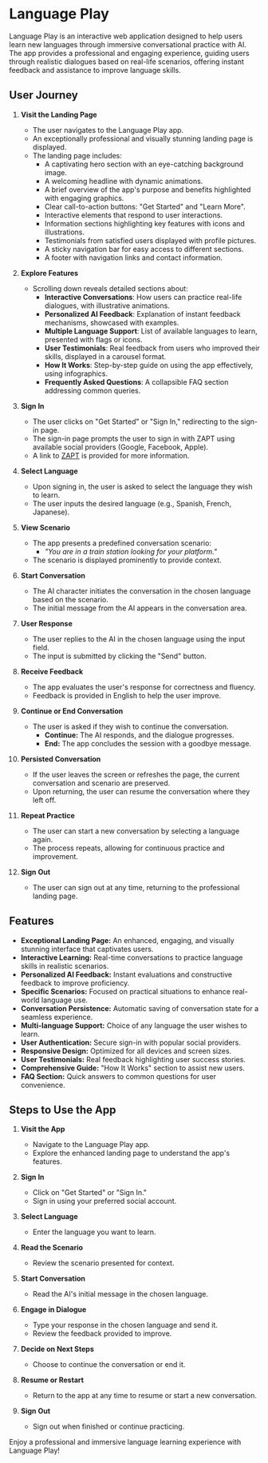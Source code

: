 # Language Play

Language Play is an interactive web application designed to help users learn new languages through immersive conversational practice with AI. The app provides a professional and engaging experience, guiding users through realistic dialogues based on real-life scenarios, offering instant feedback and assistance to improve language skills.

## User Journey

1. **Visit the Landing Page**
   - The user navigates to the Language Play app.
   - An exceptionally professional and visually stunning landing page is displayed.
   - The landing page includes:
     - A captivating hero section with an eye-catching background image.
     - A welcoming headline with dynamic animations.
     - A brief overview of the app's purpose and benefits highlighted with engaging graphics.
     - Clear call-to-action buttons: "Get Started" and "Learn More".
     - Interactive elements that respond to user interactions.
     - Information sections highlighting key features with icons and illustrations.
     - Testimonials from satisfied users displayed with profile pictures.
     - A sticky navigation bar for easy access to different sections.
     - A footer with navigation links and contact information.

2. **Explore Features**
   - Scrolling down reveals detailed sections about:
     - **Interactive Conversations**: How users can practice real-life dialogues, with illustrative animations.
     - **Personalized AI Feedback**: Explanation of instant feedback mechanisms, showcased with examples.
     - **Multiple Language Support**: List of available languages to learn, presented with flags or icons.
     - **User Testimonials**: Real feedback from users who improved their skills, displayed in a carousel format.
     - **How It Works**: Step-by-step guide on using the app effectively, using infographics.
     - **Frequently Asked Questions**: A collapsible FAQ section addressing common queries.

3. **Sign In**
   - The user clicks on "Get Started" or "Sign In," redirecting to the sign-in page.
   - The sign-in page prompts the user to sign in with ZAPT using available social providers (Google, Facebook, Apple).
   - A link to [ZAPT](https://www.zapt.ai) is provided for more information.

4. **Select Language**
   - Upon signing in, the user is asked to select the language they wish to learn.
   - The user inputs the desired language (e.g., Spanish, French, Japanese).

5. **View Scenario**
   - The app presents a predefined conversation scenario:
     - *"You are in a train station looking for your platform."*
   - The scenario is displayed prominently to provide context.

6. **Start Conversation**
   - The AI character initiates the conversation in the chosen language based on the scenario.
   - The initial message from the AI appears in the conversation area.

7. **User Response**
   - The user replies to the AI in the chosen language using the input field.
   - The input is submitted by clicking the "Send" button.

8. **Receive Feedback**
   - The app evaluates the user's response for correctness and fluency.
   - Feedback is provided in English to help the user improve.

9. **Continue or End Conversation**
   - The user is asked if they wish to continue the conversation.
     - **Continue:** The AI responds, and the dialogue progresses.
     - **End:** The app concludes the session with a goodbye message.

10. **Persisted Conversation**
    - If the user leaves the screen or refreshes the page, the current conversation and scenario are preserved.
    - Upon returning, the user can resume the conversation where they left off.

11. **Repeat Practice**
    - The user can start a new conversation by selecting a language again.
    - The process repeats, allowing for continuous practice and improvement.

12. **Sign Out**
    - The user can sign out at any time, returning to the professional landing page.

## Features

- **Exceptional Landing Page:** An enhanced, engaging, and visually stunning interface that captivates users.
- **Interactive Learning:** Real-time conversations to practice language skills in realistic scenarios.
- **Personalized AI Feedback:** Instant evaluations and constructive feedback to improve proficiency.
- **Specific Scenarios:** Focused on practical situations to enhance real-world language use.
- **Conversation Persistence:** Automatic saving of conversation state for a seamless experience.
- **Multi-language Support:** Choice of any language the user wishes to learn.
- **User Authentication:** Secure sign-in with popular social providers.
- **Responsive Design:** Optimized for all devices and screen sizes.
- **User Testimonials:** Real feedback highlighting user success stories.
- **Comprehensive Guide:** "How It Works" section to assist new users.
- **FAQ Section:** Quick answers to common questions for user convenience.

## Steps to Use the App

1. **Visit the App**
   - Navigate to the Language Play app.
   - Explore the enhanced landing page to understand the app's features.

2. **Sign In**
   - Click on "Get Started" or "Sign In."
   - Sign in using your preferred social account.

3. **Select Language**
   - Enter the language you want to learn.

4. **Read the Scenario**
   - Review the scenario presented for context.

5. **Start Conversation**
   - Read the AI's initial message in the chosen language.

6. **Engage in Dialogue**
   - Type your response in the chosen language and send it.
   - Review the feedback provided to improve.

7. **Decide on Next Steps**
   - Choose to continue the conversation or end it.

8. **Resume or Restart**
   - Return to the app at any time to resume or start a new conversation.

9. **Sign Out**
   - Sign out when finished or continue practicing.

Enjoy a professional and immersive language learning experience with Language Play!